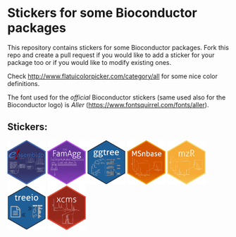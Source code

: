 # Stickers for some Bioconductor packages

This repository contains stickers for some Bioconductor packages. Fork this repo
and create a pull request if you would like to add a sticker for your package
too or if you would like to modify existing ones.

Check http://www.flatuicolorpicker.com/category/all for some nice color
definitions.

The font used for the *official* Bioconductor stickers (same used also for the
Bioconductor logo) is *Aller* (https://www.fontsquirrel.com/fonts/aller).

## Stickers:

<img src="ensembldb/ensembldb.png" height="100">
<img src="FamAgg/FamAgg.png" height="100">
<img src="ggtree/ggtree.png" height="100">
<img src="MSnbase/MSnbase.png" height="100">
<img src="mzR/mzR.png" height="100">
<img src="treeio/treeio.png" height="100">
<img src="xcms/xcms.png" height="100">

